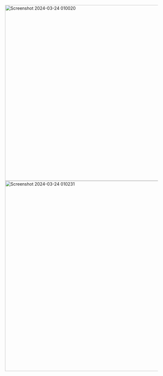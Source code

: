 
<img width="579" alt="Screenshot 2024-03-24 010020" src="https://github.com/chatladawongkanyon/03376836-OOP-2566-Lab-03/assets/144195963/6e7d4167-e6d5-4477-8080-b982e70d8009">

<img width="627" alt="Screenshot 2024-03-24 010231" src="https://github.com/chatladawongkanyon/03376836-OOP-2566-Lab-03/assets/144195963/1d587286-1fff-42c4-8056-3cd01b482635">
